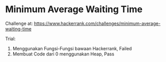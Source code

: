 # Minimum Average Waiting Time

Challenge at: https://www.hackerrank.com/challenges/minimum-average-waiting-time

Trial:
1. Menggunakan Fungsi-Fungsi bawaan Hackerrank, Failed
2. Membuat Code dari 0 menggunakan Heap, Pass